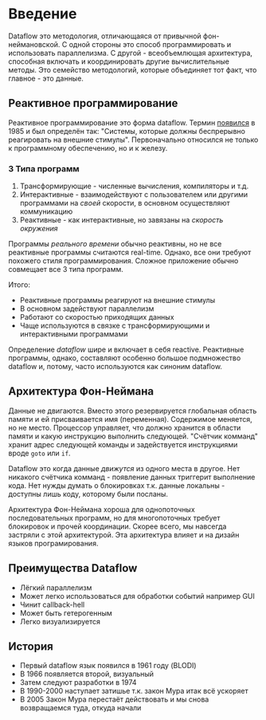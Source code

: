 # Введение

Dataflow это методология, отличающаяся от привычной фон-неймановской.  С одной стороны это способ программировать и использовать параллелизма. С другой - всеобъемлющая архитектура, способная включать и координировать другие вычислительные методы. Это семейство методологий, которые объединяет тот факт, что главное - это данные.

## Реактивное программирование

Реактивное программирование это форма dataflow. Термин [появился](https://www.academia.edu/2838165/On_the_development_of_reactive_systems) в 1985 и был определён так: "Системы, которые должны беспрерывно реагировать на внешние стимулы". Первоначально относился не только к программному обеспечению, но и к железу.

### 3 Типа программ

1. Трансформирующие - численные вычисления, компиляторы и т.д.
2. Интерактивные - взаимодействуют с пользователем или другими программами на _своей_ скорости, в основном осуществляют коммуникацию
3. Реактивные - как интерактивные, но завязаны на _скорость окружения_

Программы _реального времени_ обычно реактивны, но не все реактивные программы считаются real-time. Однако, все они требуют похожего стиля программирования. Сложное приложение обычно совмещает все 3 типа программ.

Итого:

- Реактивные программы реагируют на внешние стимулы
- В основном задействуют параллелизм
- Работают со скоростью приходящих данных
- Чаще используются в связке с трансформирующими и интерактивными программами

Определение _dataflow_ шире и включает в себя reactive. Реактивные программы, однако, составляют особенно большое подмножество dataflow и, потому, часто используются как синоним dataflow.

## Архитектура Фон-Неймана

Данные не двигаются. Вместо этого резервируется глобальная область памяти и ей присваивается имя (переменная). Содержимое меняется, но не место. Процессор управляет, что должно хранится в области памяти и какую инструкцию выполнить следующей. "Счётчик комманд" хранит адрес следующей команды и задействуется  инструкциями вроде `goto` или `if`.

Dataflow это когда данные _движутся_ из одного места в другое. Нет никакого счётчика комманд - появление данных триггерит выполнение кода. Нет нужды думать о блокировках т.к. данные локальны - доступны лишь коду, которому были посланы.

Архитектура Фон-Неймана хороша для однопоточных последовательных программ, но для многопоточных требует блокировок и прочей координации. Скорее всего, мы навсегда застряли с этой архитектурой. Эта архитектура влияет и на дизайн языков програмирования. 

## Преимущества Dataflow

- Лёгкий параллелизм
- Может легко использоваться для обработки событий например GUI
- Чинит callback-hell
- Может быть гетерогенным
- Легко визуализируется

## История

- Первый dataflow язык появился в 1961 году (BLODI)
- В 1966 появляется второй, визуальный
- Затем следуют разработки в 1974
- В 1990-2000 наступает затишье т.к. закон Мура итак всё ускоряет
- В 2005 Закон Мура перестаёт действовать и мы снова возвращаемся туда, откуда начали


